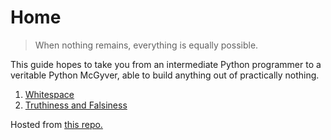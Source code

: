 # Home
> When nothing remains, everything is equally possible.

This guide hopes to take you from an intermediate Python programmer to a veritable Python McGyver, able to build anything out of practically nothing.

1. [Whitespace](./whitespace.md)
2. [Truthiness and Falsiness](./truthiness.md)

Hosted from [this repo.](https://github.com/IFcoltransG/esoteric-python-guide)
